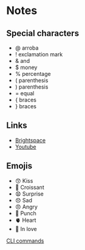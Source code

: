 # Notes
## Special characters 
* @ arroba
* ! exclamation mark
* & and
* $ money
* % percentage
* ( parenthesis
* ) parenthesis
* = equal
* { braces
* } braces
## Links
* [Brightspace](https://learn.georgebrown.ca/d2l/home)
* [Youtube](https://www.youtube.com/shorts/X-qFHCQJ3eY)
##  Emojis
* 😙 Kiss
* 🥐 Croissant
* 😧 Surprise
* 😞 Sad
* 😠 Angry
* 🥊 Punch
* 🫀 Heart
* 🥰 In love

[CLI commands](Docs/Cli.md)
